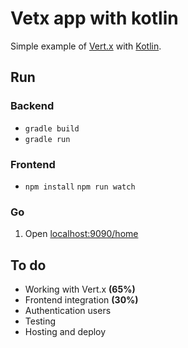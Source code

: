 # Vetx app with kotlin

Simple example of [Vert.x](https://vertx.io/) with [Kotlin](https://kotlinlang.org/).

## Run

### Backend
- ``gradle build``
- ``gradle run``

### Frontend

- ``npm install`` ``npm run watch``

### Go

1. Open [localhost:9090/home](http://localhost:9090/home)

## To do

- Working with Vert.x __(65%)__
- Frontend integration __(30%)__
- Authentication users
- Testing
- Hosting and deploy